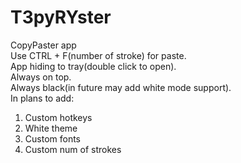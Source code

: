 # T3pyRYster  
CopyPaster app  
Use CTRL + F(number of stroke) for paste.  
App hiding to tray(double click to open).  
Always on top.  
Always black(in future may add white mode support).  
In plans to add:  
1) Custom hotkeys  
2) White theme  
3) Custom fonts  
4) Custom num of strokes  
